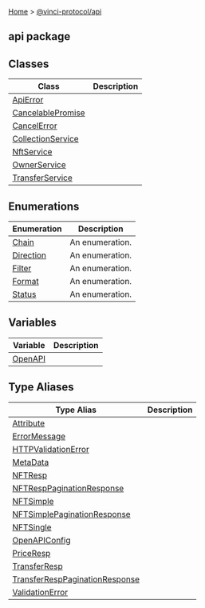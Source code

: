 [Home](./index.md) &gt; [@vinci-protocol/api](./api.md)

## api package

## Classes

| Class                                           | Description |
| ----------------------------------------------- | ----------- |
| [ApiError](./api.apierror.md)                   |             |
| [CancelablePromise](./api.cancelablepromise.md) |             |
| [CancelError](./api.cancelerror.md)             |             |
| [CollectionService](./api.collectionservice.md) |             |
| [NftService](./api.nftservice.md)               |             |
| [OwnerService](./api.ownerservice.md)           |             |
| [TransferService](./api.transferservice.md)     |             |

## Enumerations

| Enumeration                     | Description     |
| ------------------------------- | --------------- |
| [Chain](./api.chain.md)         | An enumeration. |
| [Direction](./api.direction.md) | An enumeration. |
| [Filter](./api.filter.md)       | An enumeration. |
| [Format](./api.format.md)       | An enumeration. |
| [Status](./api.status.md)       | An enumeration. |

## Variables

| Variable                    | Description |
| --------------------------- | ----------- |
| [OpenAPI](./api.openapi.md) |             |

## Type Aliases

| Type Alias                                                                | Description |
| ------------------------------------------------------------------------- | ----------- |
| [Attribute](./api.attribute.md)                                           |             |
| [ErrorMessage](./api.errormessage.md)                                     |             |
| [HTTPValidationError](./api.httpvalidationerror.md)                       |             |
| [MetaData](./api.metadata.md)                                             |             |
| [NFTResp](./api.nftresp.md)                                               |             |
| [NFTRespPaginationResponse](./api.nftresppaginationresponse.md)           |             |
| [NFTSimple](./api.nftsimple.md)                                           |             |
| [NFTSimplePaginationResponse](./api.nftsimplepaginationresponse.md)       |             |
| [NFTSingle](./api.nftsingle.md)                                           |             |
| [OpenAPIConfig](./api.openapiconfig.md)                                   |             |
| [PriceResp](./api.priceresp.md)                                           |             |
| [TransferResp](./api.transferresp.md)                                     |             |
| [TransferRespPaginationResponse](./api.transferresppaginationresponse.md) |             |
| [ValidationError](./api.validationerror.md)                               |             |
